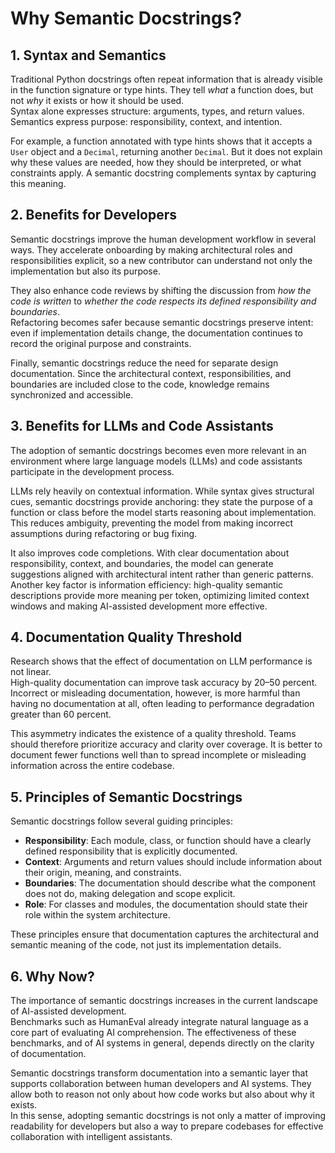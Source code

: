 # Why Semantic Docstrings?

## 1. Syntax and Semantics

Traditional Python docstrings often repeat information that is already visible in the function signature or type hints. They tell *what* a function does, but not *why* it exists or how it should be used.  
Syntax alone expresses structure: arguments, types, and return values.  
Semantics express purpose: responsibility, context, and intention.  

For example, a function annotated with type hints shows that it accepts a `User` object and a `Decimal`, returning another `Decimal`. But it does not explain why these values are needed, how they should be interpreted, or what constraints apply. A semantic docstring complements syntax by capturing this meaning.  

## 2. Benefits for Developers

Semantic docstrings improve the human development workflow in several ways. They accelerate onboarding by making architectural roles and responsibilities explicit, so a new contributor can understand not only the implementation but also its purpose.  

They also enhance code reviews by shifting the discussion from *how the code is written* to *whether the code respects its defined responsibility and boundaries*.  
Refactoring becomes safer because semantic docstrings preserve intent: even if implementation details change, the documentation continues to record the original purpose and constraints.  

Finally, semantic docstrings reduce the need for separate design documentation. Since the architectural context, responsibilities, and boundaries are included close to the code, knowledge remains synchronized and accessible.  

## 3. Benefits for LLMs and Code Assistants

The adoption of semantic docstrings becomes even more relevant in an environment where large language models (LLMs) and code assistants participate in the development process.  

LLMs rely heavily on contextual information. While syntax gives structural cues, semantic docstrings provide anchoring: they state the purpose of a function or class before the model starts reasoning about implementation.  
This reduces ambiguity, preventing the model from making incorrect assumptions during refactoring or bug fixing.  

It also improves code completions. With clear documentation about responsibility, context, and boundaries, the model can generate suggestions aligned with architectural intent rather than generic patterns.  
Another key factor is information efficiency: high-quality semantic descriptions provide more meaning per token, optimizing limited context windows and making AI-assisted development more effective.  

## 4. Documentation Quality Threshold

Research shows that the effect of documentation on LLM performance is not linear.  
High-quality documentation can improve task accuracy by 20–50 percent.  
Incorrect or misleading documentation, however, is more harmful than having no documentation at all, often leading to performance degradation greater than 60 percent.  

This asymmetry indicates the existence of a quality threshold. Teams should therefore prioritize accuracy and clarity over coverage. It is better to document fewer functions well than to spread incomplete or misleading information across the entire codebase.  

## 5. Principles of Semantic Docstrings

Semantic docstrings follow several guiding principles:  

- **Responsibility**: Each module, class, or function should have a clearly defined responsibility that is explicitly documented.  
- **Context**: Arguments and return values should include information about their origin, meaning, and constraints.  
- **Boundaries**: The documentation should describe what the component does not do, making delegation and scope explicit.  
- **Role**: For classes and modules, the documentation should state their role within the system architecture.  

These principles ensure that documentation captures the architectural and semantic meaning of the code, not just its implementation details.  

## 6. Why Now?

The importance of semantic docstrings increases in the current landscape of AI-assisted development.  
Benchmarks such as HumanEval already integrate natural language as a core part of evaluating AI comprehension. The effectiveness of these benchmarks, and of AI systems in general, depends directly on the clarity of documentation.  

Semantic docstrings transform documentation into a semantic layer that supports collaboration between human developers and AI systems. They allow both to reason not only about how code works but also about why it exists.  
In this sense, adopting semantic docstrings is not only a matter of improving readability for developers but also a way to prepare codebases for effective collaboration with intelligent assistants.  
